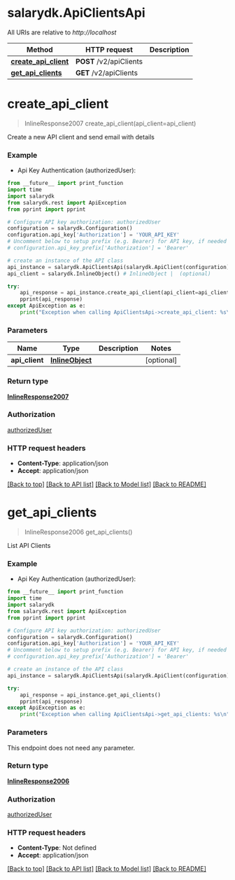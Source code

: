 # salarydk.ApiClientsApi

All URIs are relative to *http://localhost*

Method | HTTP request | Description
------------- | ------------- | -------------
[**create_api_client**](ApiClientsApi.md#create_api_client) | **POST** /v2/apiClients | 
[**get_api_clients**](ApiClientsApi.md#get_api_clients) | **GET** /v2/apiClients | 


# **create_api_client**
> InlineResponse2007 create_api_client(api_client=api_client)



Create a new API client and send email with details

### Example

* Api Key Authentication (authorizedUser): 
```python
from __future__ import print_function
import time
import salarydk
from salarydk.rest import ApiException
from pprint import pprint

# Configure API key authorization: authorizedUser
configuration = salarydk.Configuration()
configuration.api_key['Authorization'] = 'YOUR_API_KEY'
# Uncomment below to setup prefix (e.g. Bearer) for API key, if needed
# configuration.api_key_prefix['Authorization'] = 'Bearer'

# create an instance of the API class
api_instance = salarydk.ApiClientsApi(salarydk.ApiClient(configuration))
api_client = salarydk.InlineObject() # InlineObject |  (optional)

try:
    api_response = api_instance.create_api_client(api_client=api_client)
    pprint(api_response)
except ApiException as e:
    print("Exception when calling ApiClientsApi->create_api_client: %s\n" % e)
```

### Parameters

Name | Type | Description  | Notes
------------- | ------------- | ------------- | -------------
 **api_client** | [**InlineObject**](InlineObject.md)|  | [optional] 

### Return type

[**InlineResponse2007**](InlineResponse2007.md)

### Authorization

[authorizedUser](../README.md#authorizedUser)

### HTTP request headers

 - **Content-Type**: application/json
 - **Accept**: application/json

[[Back to top]](#) [[Back to API list]](../README.md#documentation-for-api-endpoints) [[Back to Model list]](../README.md#documentation-for-models) [[Back to README]](../README.md)

# **get_api_clients**
> InlineResponse2006 get_api_clients()



List API Clients

### Example

* Api Key Authentication (authorizedUser): 
```python
from __future__ import print_function
import time
import salarydk
from salarydk.rest import ApiException
from pprint import pprint

# Configure API key authorization: authorizedUser
configuration = salarydk.Configuration()
configuration.api_key['Authorization'] = 'YOUR_API_KEY'
# Uncomment below to setup prefix (e.g. Bearer) for API key, if needed
# configuration.api_key_prefix['Authorization'] = 'Bearer'

# create an instance of the API class
api_instance = salarydk.ApiClientsApi(salarydk.ApiClient(configuration))

try:
    api_response = api_instance.get_api_clients()
    pprint(api_response)
except ApiException as e:
    print("Exception when calling ApiClientsApi->get_api_clients: %s\n" % e)
```

### Parameters
This endpoint does not need any parameter.

### Return type

[**InlineResponse2006**](InlineResponse2006.md)

### Authorization

[authorizedUser](../README.md#authorizedUser)

### HTTP request headers

 - **Content-Type**: Not defined
 - **Accept**: application/json

[[Back to top]](#) [[Back to API list]](../README.md#documentation-for-api-endpoints) [[Back to Model list]](../README.md#documentation-for-models) [[Back to README]](../README.md)

